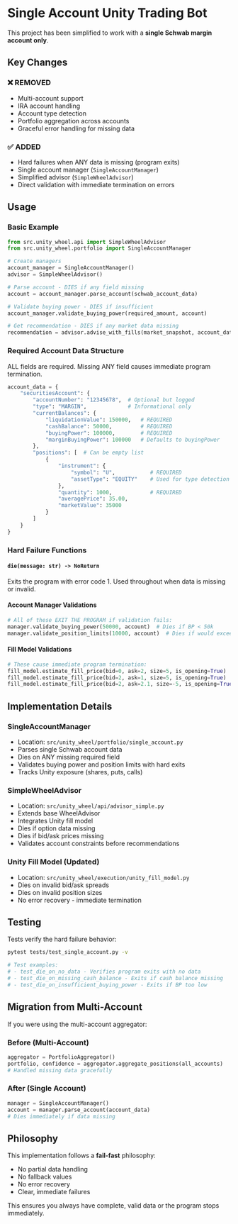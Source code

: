 # Single Account Unity Trading Bot

This project has been simplified to work with a **single Schwab margin account only**.

## Key Changes

### ❌ REMOVED
- Multi-account support
- IRA account handling
- Account type detection
- Portfolio aggregation across accounts
- Graceful error handling for missing data

### ✅ ADDED
- Hard failures when ANY data is missing (program exits)
- Single account manager (`SingleAccountManager`)
- Simplified advisor (`SimpleWheelAdvisor`)
- Direct validation with immediate termination on errors

## Usage

### Basic Example
```python
from src.unity_wheel.api import SimpleWheelAdvisor
from src.unity_wheel.portfolio import SingleAccountManager

# Create managers
account_manager = SingleAccountManager()
advisor = SimpleWheelAdvisor()

# Parse account - DIES if any field missing
account = account_manager.parse_account(schwab_account_data)

# Validate buying power - DIES if insufficient
account_manager.validate_buying_power(required_amount, account)

# Get recommendation - DIES if any market data missing
recommendation = advisor.advise_with_fills(market_snapshot, account_data)
```

### Required Account Data Structure
ALL fields are required. Missing ANY field causes immediate program termination.

```python
account_data = {
    "securitiesAccount": {
        "accountNumber": "12345678",  # Optional but logged
        "type": "MARGIN",             # Informational only
        "currentBalances": {
            "liquidationValue": 150000,   # REQUIRED
            "cashBalance": 50000,         # REQUIRED
            "buyingPower": 100000,        # REQUIRED
            "marginBuyingPower": 100000   # Defaults to buyingPower
        },
        "positions": [  # Can be empty list
            {
                "instrument": {
                    "symbol": "U",           # REQUIRED
                    "assetType": "EQUITY"    # Used for type detection
                },
                "quantity": 1000,            # REQUIRED
                "averagePrice": 35.00,
                "marketValue": 35000
            }
        ]
    }
}
```

### Hard Failure Functions

#### `die(message: str) -> NoReturn`
Exits the program with error code 1. Used throughout when data is missing or invalid.

#### Account Manager Validations
```python
# All of these EXIT THE PROGRAM if validation fails:
manager.validate_buying_power(50000, account)  # Dies if BP < 50k
manager.validate_position_limits(10000, account)  # Dies if would exceed limits
```

#### Fill Model Validations
```python
# These cause immediate program termination:
fill_model.estimate_fill_price(bid=0, ask=2, size=5, is_opening=True)  # Dies: Invalid bid
fill_model.estimate_fill_price(bid=2, ask=1, size=5, is_opening=True)  # Dies: bid > ask
fill_model.estimate_fill_price(bid=2, ask=2.1, size=-5, is_opening=True)  # Dies: Invalid size
```

## Implementation Details

### SingleAccountManager
- Location: `src/unity_wheel/portfolio/single_account.py`
- Parses single Schwab account data
- Dies on ANY missing required field
- Validates buying power and position limits with hard exits
- Tracks Unity exposure (shares, puts, calls)

### SimpleWheelAdvisor
- Location: `src/unity_wheel/api/advisor_simple.py`
- Extends base WheelAdvisor
- Integrates Unity fill model
- Dies if option data missing
- Dies if bid/ask prices missing
- Validates account constraints before recommendations

### Unity Fill Model (Updated)
- Location: `src/unity_wheel/execution/unity_fill_model.py`
- Dies on invalid bid/ask spreads
- Dies on invalid position sizes
- No error recovery - immediate termination

## Testing

Tests verify the hard failure behavior:

```bash
pytest tests/test_single_account.py -v

# Test examples:
# - test_die_on_no_data - Verifies program exits with no data
# - test_die_on_missing_cash_balance - Exits if cash balance missing
# - test_die_on_insufficient_buying_power - Exits if BP too low
```

## Migration from Multi-Account

If you were using the multi-account aggregator:

### Before (Multi-Account)
```python
aggregator = PortfolioAggregator()
portfolio, confidence = aggregator.aggregate_positions(all_accounts)
# Handled missing data gracefully
```

### After (Single Account)
```python
manager = SingleAccountManager()
account = manager.parse_account(account_data)
# Dies immediately if data missing
```

## Philosophy

This implementation follows a **fail-fast** philosophy:
- No partial data handling
- No fallback values
- No error recovery
- Clear, immediate failures

This ensures you always have complete, valid data or the program stops immediately.
